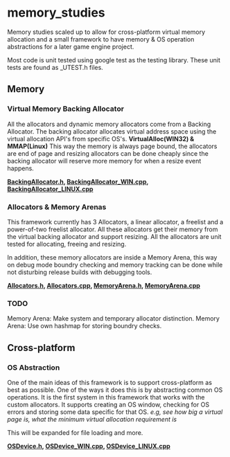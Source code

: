 # memory_studies
Memory studies scaled up to allow for cross-platform virtual memory allocation and a small framework to have memory & OS operation abstractions for a later game engine project.

Most code is unit tested using google test as the testing library. These unit tests are found as _UTEST.h files.

## Memory
### Virtual Memory Backing Allocator
All the allocators and dynamic memory allocators come from a Backing Allocator. The backing allocator allocates virtual address space using the virtual allocation API's from specific OS's. **VirtualAlloc(WIN32) & MMAP(Linux)** This way the memory is always page bound, the allocators are end of page and resizing allocators can be done cheaply since the backing allocator will reserve more memory for when a resize event happens. 

**[BackingAllocator.h](https://github.com/SamBoots/memory_studies/blob/main/Project/BB/Allocator/Framework/Allocators/BackingAllocator/BackingAllocator.h), [BackingAllocator_WIN.cpp](https://github.com/SamBoots/memory_studies/blob/main/Project/BB/Allocator/Framework/Allocators/BackingAllocator/BackingAllocator_WIN.cpp), [BackingAllocator_LINUX.cpp](https://github.com/SamBoots/memory_studies/blob/main/Project/BB/Allocator/Framework/Allocators/BackingAllocator/BackingAllocator_LINUX.cpp)**

### Allocators & Memory Arenas
This framework currently has 3 Allocators, a linear allocator, a freelist and a power-of-two freelist allocator. All these allocators get their memory from the virtual backing allocator and support resizing. All the allocators are unit tested for allocating, freeing and resizing.

In addition, these memory allocators are inside a Memory Arena, this way on debug mode boundry checking and memory tracking can be done while not disturbing release builds with debugging tools. 

**[Allocators.h](https://github.com/SamBoots/memory_studies/blob/main/Project/BB/Allocator/Framework/Allocators/Allocators.h), [Allocators.cpp](https://github.com/SamBoots/memory_studies/blob/main/Project/BB/Allocator/Framework/Allocators/Allocators.cpp), [MemoryArena.h](https://github.com/SamBoots/memory_studies/blob/main/Project/BB/Allocator/Framework/Allocators/MemoryArena.h), [MemoryArena.cpp](https://github.com/SamBoots/memory_studies/blob/main/Project/BB/Allocator/Framework/Allocators/MemoryArena.cpp)**

### TODO
Memory Arena: Make system and temporary allocator distinction. 
Memory Arena: Use own hashmap for storing boundry checks.

## Cross-platform

### OS Abstraction
One of the main ideas of this framework is to support cross-platform as best as possible. One of the ways it does this is by abstracting common OS operations. It is the first system in this framework that works with the custom allocators. It supports creating an OS window, checking for OS errors and storing some data specific for that OS. *e.g, see how big a virtual page is, what the minimum virtual allocation requirement is*

This will be expanded for file loading and more.

**[OSDevice.h](https://github.com/SamBoots/memory_studies/blob/main/Project/BB/Allocator/Framework/OS/OSDevice.h), [OSDevice_WIN.cpp](https://github.com/SamBoots/memory_studies/blob/main/Project/BB/Allocator/Framework/OS/OSDevice_WIN.cpp), [OSDevice_LINUX.cpp](https://github.com/SamBoots/memory_studies/blob/main/Project/BB/Allocator/Framework/OS/OSDevice_LINUX.cpp)**
